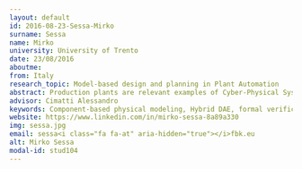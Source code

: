 ```yaml
---
layout: default 
id: 2016-08-23-Sessa-Mirko
surname: Sessa
name: Mirko
university: University of Trento
date: 23/08/2016
aboutme: 
from: Italy
research_topic: Model-based design and planning in Plant Automation
abstract: Production plants are relevant examples of Cyber-Physical Systems where a complex engineered system is built from the seamless integration of computational algorithms and physical processes. Production plants present different challenges and needs. However, they share the need for technology that lowers the costs of design and verification, and optimizes the efficiency of production processes. This scenario provides the opportunity to satisfy such need through the development of a new generation of Planning Systems. The present research proposal aims to foster the joined application of Formal Verification (FV) and Temporal Planning in the Plant Automation domain leveraging the model-based approach.
advisor: Cimatti Alessandro
keywords: Component-based physical modeling, Hybrid DAE, formal verification, hybrid systems, temporal planning, model checking, SMT
website: https://www.linkedin.com/in/mirko-sessa-8a89a330
img: sessa.jpg
email: sessa<i class="fa fa-at" aria-hidden="true"></i>fbk.eu
alt: Mirko Sessa
modal-id: stud104
---
```

